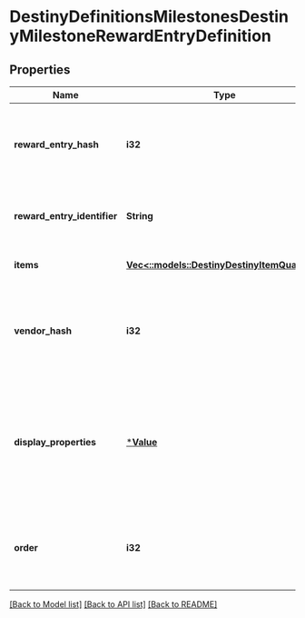 # DestinyDefinitionsMilestonesDestinyMilestoneRewardEntryDefinition

## Properties
Name | Type | Description | Notes
------------ | ------------- | ------------- | -------------
**reward_entry_hash** | **i32** | The identifier for this reward entry. Runtime data will refer to reward entries by this hash. Only guaranteed unique within the specific Milestone. | [optional] [default to null]
**reward_entry_identifier** | **String** | The string identifier, if you care about it. Only guaranteed unique within the specific Milestone. | [optional] [default to null]
**items** | [**Vec<::models::DestinyDestinyItemQuantity>**](Destiny.DestinyItemQuantity.md) | The items you will get as rewards, and how much of it you&#39;ll get. | [optional] [default to null]
**vendor_hash** | **i32** | If this reward is redeemed at a Vendor, this is the hash of the Vendor to go to in order to redeem the reward. Use this hash to look up the DestinyVendorDefinition. | [optional] [default to null]
**display_properties** | [***Value**](Value.md) | For us to bother returning this info, we should be able to return some kind of information about why these rewards are grouped together. This is ideally that information. Look at how confident I am that this will always remain true. | [optional] [default to null]
**order** | **i32** | If you want to follow BNet&#39;s ordering of these rewards, use this number within a given category to order the rewards. Yeah, I know. I feel dirty too. | [optional] [default to null]

[[Back to Model list]](../README.md#documentation-for-models) [[Back to API list]](../README.md#documentation-for-api-endpoints) [[Back to README]](../README.md)



